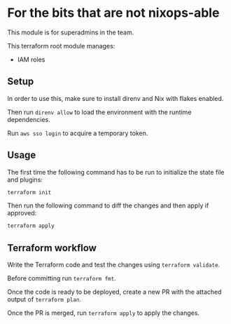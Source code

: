 # For the bits that are not nixops-able

This module is for superadmins in the team.

This terraform root module manages:
* IAM roles

## Setup

In order to use this, make sure to install direnv and Nix with flakes enabled.

Then run `direnv allow` to load the environment with the runtime dependencies.

Run `aws sso login` to acquire a temporary token.

## Usage

The first time the following command has to be run to initialize the state
file and plugins:

```sh
terraform init
```

Then run the following command to diff the changes and then apply if approved:

```sh
terraform apply
```

## Terraform workflow

Write the Terraform code and test the changes using `terraform validate`.

Before committing run `terraform fmt`. 

Once the code is ready to be deployed, create a new PR with the attached
output of `terraform plan`.

Once the PR is merged, run `terraform apply` to apply the changes.

